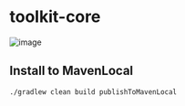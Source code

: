 # toolkit-core

![image](https://img.shields.io/maven-central/v/net.sunshow.toolkit/core-qbean-api)

## Install to MavenLocal

```bash
./gradlew clean build publishToMavenLocal
```
